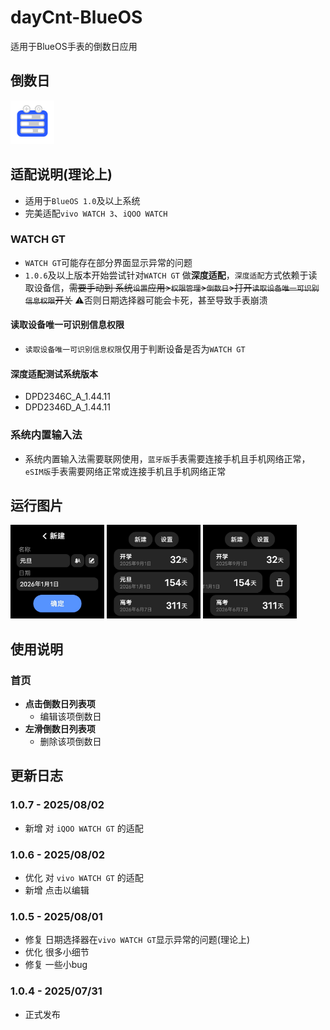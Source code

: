# dayCnt-BlueOS
适用于BlueOS手表的倒数日应用
## 倒数日
<div>
 <img src="/icon/800.png" width="70">
</div>

## 适配说明(理论上)
 - 适用于`BlueOS 1.0`及以上系统
 - 完美适配`vivo WATCH 3`、`iQOO WATCH`
### WATCH GT
 - `WATCH GT`可能存在部分界面显示异常的问题
 - `1.0.6`及以上版本开始尝试针对`WATCH GT` 做**深度适配**，`深度适配`方式依赖于读取设备信，~~需要手动到 系统`设置`应用>`权限管理`>`倒数日`>打开`读取设备唯一可识别信息权限`开关~~ ⚠️否则日期选择器可能会卡死，甚至导致手表崩溃 
#### 读取设备唯一可识别信息权限
 - `读取设备唯一可识别信息权限`仅用于判断设备是否为`WATCH GT`
#### 深度适配测试系统版本
 - DPD2346C_A_1.44.11
 - DPD2346D_A_1.44.11
### 系统内置输入法
 - 系统内置输入法需要联网使用，`蓝牙版`手表需要连接手机且手机网络正常，`eSIM版`手表需要网络正常或连接手机且手机网络正常
## 运行图片
<div>
 <img src="/capture/newEvt.png" width="150">
 <img src="/capture/evts.png" width="150">
 <img src="/capture/del.png" width="150">
</div>

## 使用说明
### 首页
 - **点击倒数日列表项**
   - 编辑该项倒数日
 - **左滑倒数日列表项**
   - 删除该项倒数日
## 更新日志
### 1.0.7 - 2025/08/02
 - 新增 对 `iQOO WATCH GT` 的适配
### 1.0.6 - 2025/08/02
 - 优化 对 `vivo WATCH GT` 的适配
 - 新增 点击以编辑
### 1.0.5 - 2025/08/01
 - 修复 日期选择器在`vivo WATCH GT`显示异常的问题(理论上)
 - 优化 很多小细节
 - 修复 一些小bug
### 1.0.4 - 2025/07/31
 - 正式发布
